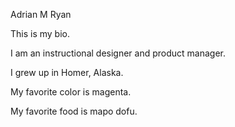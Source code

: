 Adrian M Ryan

This is my bio.

I am an instructional designer and product manager.

I grew up in Homer, Alaska.

My favorite color is magenta.

My favorite food is mapo dofu.
